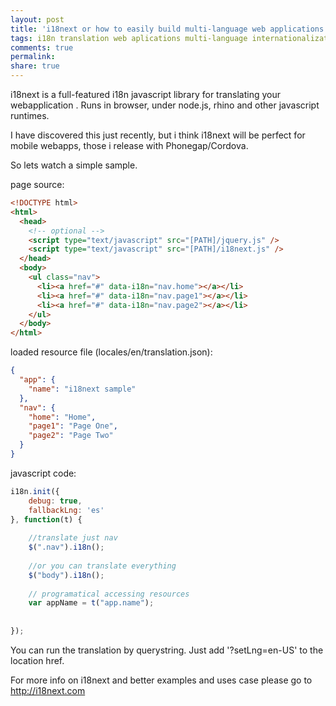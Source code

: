 ```yaml
---
layout: post
title: 'i18next or how to easily build multi-language web applications in javascript'
tags: i18n translation web aplications multi-language internationalization
comments: true
permalink:  
share: true
---
```


i18next is a full-featured i18n javascript library for translating your webapplication . Runs in browser, under node.js, rhino and other javascript runtimes.

I have discovered this just recently, but i think i18next will be perfect for mobile webapps, those i release with Phonegap/Cordova.

So lets watch a simple sample.

page source:

```html
<!DOCTYPE html>
<html>
  <head>
  	<!-- optional -->
    <script type="text/javascript" src="[PATH]/jquery.js" />
    <script type="text/javascript" src="[PATH]/i18next.js" />
  </head>
  <body>
    <ul class="nav">
      <li><a href="#" data-i18n="nav.home"></a></li>
      <li><a href="#" data-i18n="nav.page1"></a></li>
      <li><a href="#" data-i18n="nav.page2"></a></li>
    </ul>
  </body>
</html>
```
loaded resource file (locales/en/translation.json):

```json
{
  "app": {
    "name": "i18next sample"
  },
  "nav": {
    "home": "Home",
    "page1": "Page One",
    "page2": "Page Two"
  }
}
```

javascript code:

```js
i18n.init({
    debug: true,
    fallbackLng: 'es'
}, function(t) {     
    
    //translate just nav
    $(".nav").i18n();
    
    //or you can translate everything
    $("body").i18n();
	
    // programatical accessing resources
    var appName = t("app.name");
    
    
});
```

You can run the translation by querystring. Just add '?setLng=en-US' to the location href.

For more info on i18next and better examples and uses case please go to http://i18next.com